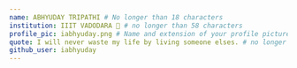 ```yaml
---
name: ABHYUDAY TRIPATHI # No longer than 18 characters
institution: IIIT VADODARA 🚩 # no longer than 58 characters
profile_pic: iabhyuday.png # Name and extension of your profile picture(ex. mona.png)
quote: I will never waste my life by living someone elses. # no longer than 100 characters
github_user: iabhyuday
---
```

